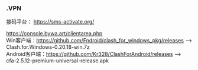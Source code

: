 
###  .VPN  
接码平台： https://sms-activate.org/

https://console.bywa.art/clientarea.php  
Win客户端：https://github.com/Fndroid/clash_for_windows_pkg/releases -->  Clash.for.Windows-0.20.18-win.7z  
Android客户端：https://github.com/Kr328/ClashForAndroid/releases  --> cfa-2.5.12-premium-universal-release.apk
